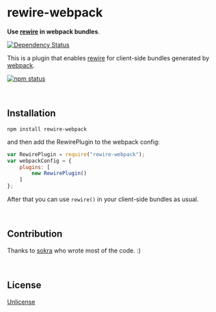 rewire-webpack
=====
**Use [rewire](https://github.com/jhnns/rewire) in webpack bundles**.

[![Dependency Status](http://david-dm.org/jhnns/rewire-webpack/status.svg)](http://david-dm.org/jhnns/rewire-webpack)

This is a plugin that enables [rewire](https://github.com/jhnns/rewire) for client-side bundles generated by [webpack](https://github.com/webpack/webpack).

[![npm status](https://nodei.co/npm/rewire-webpack.svg?downloads=true&stars=true)](https://npmjs.org/package/rewire-webpack)

<br />

Installation
------------

`npm install rewire-webpack`

and then add the RewirePlugin to the webpack config:

```javascript
var RewirePlugin = require("rewire-webpack");
var webpackConfig = {
    plugins: [
        new RewirePlugin()
    ]
};
```

After that you can use `rewire()` in your client-side bundles as usual.

<br />

Contribution
------------

Thanks to [sokra](https://github.com/sokra) who wrote most of the code. :)

<br />

License
-------

[Unlicense](http://unlicense.org/)